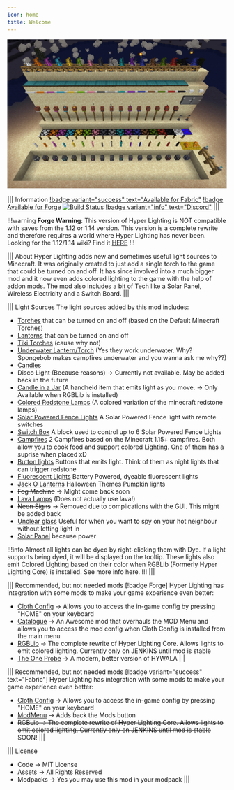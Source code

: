 ```yaml
---
icon: home
title: Welcome
---
```


![Hyper Lighting Overview](img/hl-main.png)

||| Information
[!badge variant="success" text="Available for Fabric"](https://www.curseforge.com/minecraft/mc-mods/hyper-lighting-fabric) [!badge Available for Forge](https://www.curseforge.com/minecraft/mc-mods/hyper-lighting) [![Build Status](https://ci.firstdarkdev.xyz/buildStatus/icon?job=Hyper+Lighting%2F1.18.x)](https://ci.firstdarkdev.xyz/job/Hyper%20Lighting/job/1.18.x/) [!badge variant="info" text="Discord"](https://discord.firstdarkdev.xyz)
|||

!!!warning
**Forge Warning**: This version of Hyper Lighting is NOT compatible with saves from the 1.12 or 1.14 version. This version is a complete rewrite and therefore requires a world where Hyper Lighting has never been. Looking for the 1.12/1.14 wiki? Find it [HERE](https://hyperlightingold.hypherionmc.me/)
!!!

||| About
Hyper Lighting adds new and sometimes useful light sources to Minecraft. It was originally created to just add a single torch to the game that could be turned on and off. It has since involved into a much bigger mod and it now even adds colored lighting to the game with the help of addon mods. The mod also includes a bit of Tech like a Solar Panel, Wireless Electricity and a Switch Board.
|||

||| Light Sources
The light sources added by this mod includes:

* [Torches](help/blocks/torches.md) that can be turned on and off (based on the Default Minecraft Torches)
* [Lanterns](help/blocks/lanterns.md) that can be turned on and off
* [Tiki Torches](help/blocks/tiki-torches.md) (cause why not)
* [Underwater Lantern/Torch](help/blocks/underwater-lighting.md) (Yes they work underwater. Why? Spongebob makes campfires underwater and you wanna ask me why??)
* [Candles](help/blocks/candles.md)
* ~~Disco Light (Because reasons)~~ -> Currently not available. May be added back in the future
* [Candle in a Jar](help/items/candle-in-jar.md) (A handheld item that emits light as you move. -> Only Available when RGBLib is installed)
* [Colored Redstone Lamps](help/blocks/redstone-lamps.md) (A colored variation of the minecraft redstone lamps)
* [Solar Powered Fence Lights](help/blocks/solar-fence.md) A Solar Powered Fence light with remote switches
* [Switch Box](help/blocks/switch-box.md) A block used to control up to 6 Solar Powered Fence Lights
* [Campfires](help/blocks/campfires.md) 2 Campfires based on the Minecraft 1.15+ campfires. Both allow you to cook food and support colored Lighting. One of them has a suprise when placed xD
* [Button lights](help/blocks/button-lights.md) Buttons that emits light. Think of them as night lights that can trigger redstone
* [Fluorescent Lights](help/blocks/flores-light.md) Battery Powered, dyeable fluorescent lights
* [Jack O Lanterns](help/blocks/jack-lantern.md) Halloween Themes Pumpkin lights
* ~~Fog Machine~~ -> Might come back soon
* [Lava Lamps](help/blocks/lava-lamp.md) (Does not actually use lava!)
* ~~Neon Signs~~ -> Removed due to complications with the GUI. This might be added back
* [Unclear glass](help/blocks/unclear-glass.md) Useful for when you want to spy on your hot neighbour without letting light in
* [Solar Panel](help/blocks/solar-panel.md) because power

!!!info
Almost all lights can be dyed by right-clicking them with Dye. If a light supports being dyed, it will be displayed on the tooltip. These lights also emit Colored Lighting based on their color when RGBLib (Formerly Hyper Lighting Core) is installed. See more info here.
!!!
|||

||| Recommended, but not needed mods [!badge Forge]
Hyper Lighting has integration with some mods to make your game experience even better:
* [Cloth Config](https://www.curseforge.com/minecraft/mc-mods/cloth-config-forge) -> Allows you to access the in-game config by pressing "HOME" on your keyboard
* [Catalogue](https://www.curseforge.com/minecraft/mc-mods/catalogue) -> An Awesome mod that overhauls the MOD Menu and allows you to access the mod config when Cloth Config is installed from the main menu
* [RGBLib](https://ci.firstdarkdev.xyz/job/RGBLib/) -> The complete rewrite of Hyper Lighting Core. Allows lights to emit colored lighting. Currently only on JENKINS until mod is stable
* [The One Probe](https://www.curseforge.com/minecraft/mc-mods/the-one-probe) -> A modern, better version of HYWALA
|||

||| Recommended, but not needed mods [!badge variant="success" text="Fabric"]
Hyper Lighting has integration with some mods to make your game experience even better:
* [Cloth Config](https://www.curseforge.com/minecraft/mc-mods/cloth-config) -> Allows you to access the in-game config by pressing "HOME" on your keyboard
* [ModMenu](https://www.curseforge.com/minecraft/mc-mods/modmenu) -> Adds back the Mods button
* ~~RGBLib -> The complete rewrite of Hyper Lighting Core. Allows lights to emit colored lighting. Currently only on JENKINS until mod is stable~~ SOON!
|||

||| License
* Code -> MIT License
* Assets -> All Rights Reserved
* Modpacks -> Yes you may use this mod in your modpack
|||
